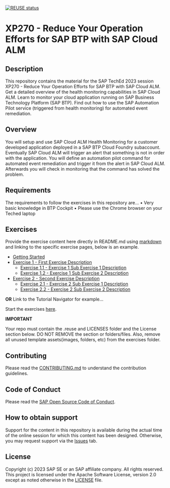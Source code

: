 [![REUSE status](https://api.reuse.software/badge/github.com/SAP-samples/teched2023-XP270)](https://api.reuse.software/info/github.com/SAP-samples/teched2023-XP270)

# XP270 - Reduce Your Operation Efforts for SAP BTP with SAP Cloud ALM

## Description

This repository contains the material for the SAP TechEd 2023 session XP270 - Reduce Your Operation Efforts for SAP BTP with SAP Cloud ALM.
Get a detailed overview of the health monitoring capabilities in SAP Cloud ALM. Learn to monitor your cloud application running on SAP Business Technology Platform (SAP BTP). Find out how to use the SAP Automation Pilot service (triggered from health monitoring) for automated event remediation.  
## Overview

You will setup and use SAP Cloud ALM Health Monitoring for a customer developed application deployed  in a SAP BTP Cloud Foundry subaccount. Eventually SAP Cloud ALM will trigger an alert that something is not in order with the application. You will define an automation pilot command for automated event remediation and trigger it from the alert in SAP Cloud ALM. Afterwards you will check in monitoring that the command has solved the problem.

## Requirements

The requirements to follow the exercises in this repository are...
•	Very basic knowledge in BTP Cockpit
•	Please use the Chrome browser on your Teched laptop

## Exercises

Provide the exercise content here directly in README.md using [markdown](https://guides.github.com/features/mastering-markdown/) and linking to the specific exercise pages, below is an example.

- [Getting Started](exercises/ex0/)
- [Exercise 1 - First Exercise Description](exercises/ex1/)
    - [Exercise 1.1 - Exercise 1 Sub Exercise 1 Description](exercises/ex1#exercise-11-sub-exercise-1-description)
    - [Exercise 1.2 - Exercise 1 Sub Exercise 2 Description](exercises/ex1#exercise-12-sub-exercise-2-description)
- [Exercise 2 - Second Exercise Description](exercises/ex2/)
    - [Exercise 2.1 - Exercise 2 Sub Exercise 1 Description](exercises/ex2#exercise-21-sub-exercise-1-description)
    - [Exercise 2.2 - Exercise 2 Sub Exercise 2 Description](exercises/ex2#exercise-22-sub-exercise-2-description)

  
**OR** Link to the Tutorial Navigator for example...

Start the exercises [here](https://developers.sap.com/tutorials/abap-environment-trial-onboarding.html).

**IMPORTANT**

Your repo must contain the .reuse and LICENSES folder and the License section below. DO NOT REMOVE the section or folders/files. Also, remove all unused template assets(images, folders, etc) from the exercises folder. 

## Contributing
Please read the [CONTRIBUTING.md](./CONTRIBUTING.md) to understand the contribution guidelines.

## Code of Conduct
Please read the [SAP Open Source Code of Conduct](https://github.com/SAP-samples/.github/blob/main/CODE_OF_CONDUCT.md).

## How to obtain support

Support for the content in this repository is available during the actual time of the online session for which this content has been designed. Otherwise, you may request support via the [Issues](../../issues) tab.

## License
Copyright (c) 2023 SAP SE or an SAP affiliate company. All rights reserved. This project is licensed under the Apache Software License, version 2.0 except as noted otherwise in the [LICENSE](LICENSES/Apache-2.0.txt) file.
